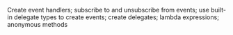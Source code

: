 Create event handlers; subscribe to and unsubscribe from events; use built-in delegate types to create events; create delegates; lambda expressions; anonymous methods
